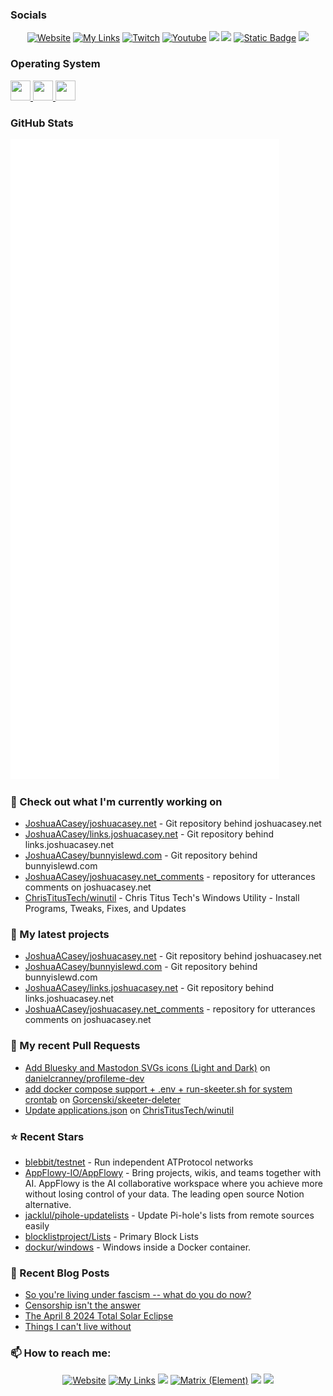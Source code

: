 ### Socials
<div align="center">
<a href="https://joshuacasey.net"><img alt="Website" src="https://img.shields.io/badge/website-FF4088.svg?style=for-the-badge&logoColor=white&labelColor=FF4088&color=FF4088" /></a>
<a href="https://links.joshuacasey.net"><img alt="My Links" src="https://img.shields.io/badge/links-FF4088.svg?style=for-the-badge&logoColor=white&labelColor=FF4088&color=FF4088" /></a>
<a href="https://twitch.tv/JoshuaACasey"><img alt="Twitch" src="https://img.shields.io/badge/twitch-9146FF.svg?style=for-the-badge&logo=twitch&logoColor=white&labelColor=9146FF&color=9146FF" /></a>
<a href="https://www.youtube.com/@JoshuaCasey"><img alt="Youtube" src="https://img.shields.io/badge/youtube-FF0000.svg?style=for-the-badge&logo=youtube&logoColor=white&labelColor=FF0000&color=FF0000" /></a>
<a href="https://bsky.app/profile/joshuacasey.net"><img src="https://img.shields.io/badge/Bluesky-0285FF.svg?style=for-the-badge&logo=Bluesky&logoColor=white" /></a>
<a href="https://social.dftba.xyz/@JoshuaACasey"><img src="https://img.shields.io/badge/Mastodon-6364FF.svg?style=for-the-badge&logo=Mastodon&logoColor=white" /></a>
<a href="https://joshuacasey.net/posts/index.xml"><img alt="Static Badge" src="https://img.shields.io/badge/rss-FFA500.svg?style=for-the-badge&logo=rss&logoColor=white&labelColor=FFA500&color=FFA500" /></a>
<a href="https://www.twitch.tv/JoshuaACasey"><img
src="https://img.shields.io/twitch/status/JoshuaACasey?logo=twitchsx&style=for-the-badge&color=0891b2&labelColor=1c1917&label=TWITCH+STATUS" /></a>
</div>

### Operating System
<a href="https://winutil.christitus.com/userguide/microwin/" title="Windows 11 installed using MicroWin" target="_blank" rel="noreferrer"> <picture> <source media="(prefers-color-scheme: dark)" srcset="https://cdn.jsdelivr.net/gh/selfhst/icons/svg/microsoft-windows-light.svg" /> <source media="(prefers-color-scheme: light)" srcset="https://cdn.jsdelivr.net/gh/selfhst/icons/svg/microsoft-windows-dark.svg" /> <img src="https://cdn.jsdelivr.net/gh/selfhst/icons/svg/microsoft-windows.svg" width="32" height="32" /> </picture> </a>
<a href="https://cachyos.org" title="CachyOS with Gnome Desktop Environment" target="_blank" rel="noreferrer"> <picture> <source media="(prefers-color-scheme: dark)" srcset="https://cdn.jsdelivr.net/gh/selfhst/icons/svg/cachyos-light.svg" /> <source media="(prefers-color-scheme: light)" srcset="https://cdn.jsdelivr.net/gh/selfhst/icons/svg/cachyos-dark.svg" /> <img src="https://cdn.jsdelivr.net/gh/selfhst/icons/svg/cachyos.svg" width="32" height="32" /> </picture> </a>
<a href="https://www.debian.org/distrib/" title="Debian 12 for home server & Debian 13 for Windows Subsystem for Linux" target="_blank" rel="noreferrer"> <picture> <source media="(prefers-color-scheme: dark)" srcset="https://cdn.jsdelivr.net/gh/selfhst/icons/svg/debian-light.svg" /> <source media="(prefers-color-scheme: light)" srcset="https://cdn.jsdelivr.net/gh/selfhst/icons/svg/debian-dark.svg" /> <img src="https://cdn.jsdelivr.net/gh/selfhst/icons/svg/debian.svg" width="32" height="32" /> </picture> </a>

### GitHub Stats
<p align="left"><img src="/github-metrics.svg" alt="Metrics"></p>

### 👷 Check out what I'm currently working on

- [JoshuaACasey/joshuacasey.net](https://github.com/JoshuaACasey/joshuacasey.net) - Git repository behind joshuacasey.net
- [JoshuaACasey/links.joshuacasey.net](https://github.com/JoshuaACasey/links.joshuacasey.net) - Git repository behind links.joshuacasey.net
- [JoshuaACasey/bunnyislewd.com](https://github.com/JoshuaACasey/bunnyislewd.com) - Git repository behind bunnyislewd.com
- [JoshuaACasey/joshuacasey.net_comments](https://github.com/JoshuaACasey/joshuacasey.net_comments) - repository for utterances comments on joshuacasey.net
- [ChrisTitusTech/winutil](https://github.com/ChrisTitusTech/winutil) - Chris Titus Tech&#39;s Windows Utility - Install Programs, Tweaks, Fixes, and Updates

### 🌱 My latest projects

- [JoshuaACasey/joshuacasey.net](https://github.com/JoshuaACasey/joshuacasey.net) - Git repository behind joshuacasey.net
- [JoshuaACasey/bunnyislewd.com](https://github.com/JoshuaACasey/bunnyislewd.com) - Git repository behind bunnyislewd.com
- [JoshuaACasey/links.joshuacasey.net](https://github.com/JoshuaACasey/links.joshuacasey.net) - Git repository behind links.joshuacasey.net
- [JoshuaACasey/joshuacasey.net_comments](https://github.com/JoshuaACasey/joshuacasey.net_comments) - repository for utterances comments on joshuacasey.net

### 🔨 My recent Pull Requests

- [Add Bluesky and Mastodon SVGs icons (Light and Dark)](https://github.com/danielcranney/profileme-dev/pull/200) on [danielcranney/profileme-dev](https://github.com/danielcranney/profileme-dev)
- [add docker compose support &#43; .env &#43; run-skeeter.sh for system crontab](https://github.com/Gorcenski/skeeter-deleter/pull/12) on [Gorcenski/skeeter-deleter](https://github.com/Gorcenski/skeeter-deleter)
- [Update applications.json](https://github.com/ChrisTitusTech/winutil/pull/3405) on [ChrisTitusTech/winutil](https://github.com/ChrisTitusTech/winutil)

### ⭐ Recent Stars

- [blebbit/testnet](https://github.com/blebbit/testnet) - Run independent ATProtocol networks
- [AppFlowy-IO/AppFlowy](https://github.com/AppFlowy-IO/AppFlowy) - Bring projects, wikis, and teams together with AI. AppFlowy is the AI collaborative workspace where you achieve more without losing control of your data. The leading open source Notion alternative.
- [jacklul/pihole-updatelists](https://github.com/jacklul/pihole-updatelists) - Update Pi-hole&#39;s lists from remote sources easily
- [blocklistproject/Lists](https://github.com/blocklistproject/Lists) - Primary Block Lists
- [dockur/windows](https://github.com/dockur/windows) - Windows inside a Docker container.

### 📰 Recent Blog Posts

- [So you&#39;re living under fascism -- what do you do now?](https://joshuacasey.net/posts/2025/october/so-youre-living-under-fascism--what-do-you-do-now/)
- [Censorship isn&#39;t the answer](https://joshuacasey.net/posts/2025/july/censorship-isnt-the-answer/)
- [The April 8 2024 Total Solar Eclipse](https://joshuacasey.net/posts/2024/april/the-april-8-2024-total-solar-eclipse/)
- [Things I can&#39;t live without](https://joshuacasey.net/posts/2022/june/things-i-cant-live-without/)

### 📫 How to reach me:
<div align="center">
  <a href="https://joshuacasey.net"><img alt="Website" src="https://img.shields.io/badge/website-FF4088.svg?style=for-the-badge&logoColor=white&labelColor=FF4088&color=FF4088" /></a>
  <a href="https://links.joshuacasey.net"><img alt="My Links" src="https://img.shields.io/badge/links-FF4088.svg?style=for-the-badge&logoColor=white&labelColor=FF4088&color=FF4088" /></a>
  <a href="https://discord.gg/38JUvfDpMt"><img src="https://img.shields.io/badge/Discord-5865F2.svg?style=for-the-badge&logo=Discord&logoColor=white" /></a>
  <a href="https://matrix.to/#/@JoshuaCasey:matrix.org"><img alt="Matrix (Element)" src="https://img.shields.io/badge/matrix-000000?style=for-the-badge&logo=matrix&logoColor=white&labelColor=000000&color=000000" /></a>
  <a href="https://signal.me/#eu/pBm64iAenxD_oy1awnqwzFlJ_51Sc6eBzxabkrkur53LnpzjFbZLxp45YudATXT3"><img src="https://img.shields.io/badge/Signal-3B45FD.svg?style=for-the-badge&logo=Signal&logoColor=whit" /></a>
  <a href="mailto:joshua@joshuacasey.net"><img src="https://img.shields.io/badge/Business%20Email-6D4AFF.svg?style=for-the-badge&logo=Proton-Mail&logoColor=white" /></a>
</div>



